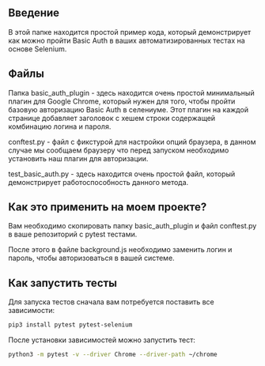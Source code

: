 Введение
--------
В этой папке находится простой пример кода, который 
демонстрирует как можно пройти Basic Auth в ваших
автоматизированных тестах на основе Selenium.

Файлы
-----
Папка basic_auth_plugin - здесь находится очень простой 
минимальный плагин для Google Chrome, который нужен для
того, чтобы пройти базовую авторизацию Basic Auth в селениуме.
Этот плагин на каждой странице добавляет заголовок с хешем
строки содержащей комбинацию логина и пароля.

conftest.py - файл с фикстурой для настройки опций браузера,
в данном случае мы сообщаем браузеру что перед запуском 
необходимо установить наш плагин для авторизации.

test_basic_auth.py - здесь находится очень простой файл,
который демонстрирует работоспособность данного метода.


Как это применить на моем проекте?
----------------------------------
Вам необходимо скопировать папку basic_auth_plugin и файл
conftest.py в ваше репозиторий с pytest тестами.

После этого в файле background.js необходимо заменить
логин и пароль, чтобы авторизоваться в вашей системе.


Как запустить тесты
-------------------
Для запуска тестов сначала вам потребуется поставить 
все зависимости:

```bash
pip3 install pytest pytest-selenium
```

После установки зависимостей можно запустить тест:

```bash
python3 -m pytest -v --driver Chrome --driver-path ~/chrome
```